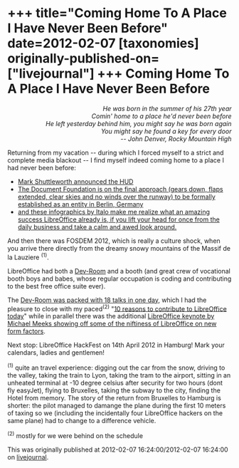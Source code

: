 +++
title="Coming Home To A Place I Have Never Been Before"
date=2012-02-07
[taxonomies]
originally-published-on=["livejournal"]
+++
Coming Home To A Place I Have Never Been Before
===============================================

<div style="text-align: right;"><em>He was born in the summer of his 27th year</br>
Comin' home to a place he'd never been before</br>
He left yesterday behind him, you might say he was born again</br>
You might say he found a key for every door</br>
-- John Denver, Rocky Mountain High</em></div>

Returning from my vacation -- during which I forced myself to a strict and complete media blackout -- I find myself indeed coming home to a place I had never been before:

* [Mark Shuttleworth announced the HUD](http://www.markshuttleworth.com/archives/939)
* [The Document Foundation is on the final approach (gears down, flaps extended, clear skies and no winds over the runway) to be formally established as an entity in Berlin, Germany](http://blog.documentfoundation.org/2012/02/01/berlin/)
* [and these infographics by Italo make me realize what an amazing success LibreOffice already is, if you lift your head for once from the daily business and take a calm and awed look around.](http://blog.documentfoundation.org/2012/02/02/fosdem-preview/)


And then there was FOSDEM 2012, which is really a culture shock, when you arrive there directly from the dreamy snowy mountains of the Massif de la Lauziere <sup>(1)</sup>.

LibreOffice had both a [Dev-Room](https://web.archive.org/web/20120323035150/https://fosdem.org/2012/schedule/track/libreoffice_devroom) and a booth (and great crew of vocational booth boys and babes, whose regular occupation is coding and contributing to the best free office suite ever).

The [Dev-Room was packed with 18 talks in one day](https://web.archive.org/web/20120317123813/http://fosdem.org/2012/schedule/room/h1309), which I had the pleasure to close with my paced<sup>(2)</sup> "[10 reasons to contribute to LibreOffice today](https://wiki.documentfoundation.org/images/8/8e/TenReasonsContribute.odp)" while in parallel there was the additional [LibreOffice keynote by Michael Meeks showing off some of the niftiness of LibreOffice on new form factors](http://people.gnome.org/~michael/blog/2012-02-04.html).

Next stop: LibreOffice HackFest on 14th April 2012 in Hamburg! Mark your calendars, ladies and gentlemen!

<sup>(1)</sup> quite an travel experience: digging out the car from the snow, driving to the valley, taking the train to Lyon, taking the tram to the airport, sitting in an unheated terminal at -10 degree celsius after security for two hours (dont fly easyJet), flying to Bruxelles, taking the subway to the city, finding the Hotel from memory. The story of the return from Bruxelles to Hamburg is shorter: the pilot managed to damange the plane during the first 10 meters of taxing so we (including the incidentally four LibreOffice hackers on the same plane) had to change to a difference vehicle.

<sup>(2)</sup> mostly for we were behind on the schedule

This was originally published at 2012-02-07 16:24:00/2012-02-07 16:24:00 on [livejournal](https://sweetshark.livejournal.com/9170.html).
